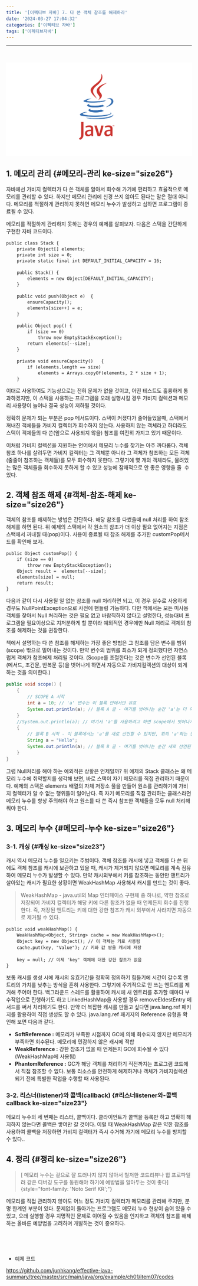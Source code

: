 ```yaml
---
title: '[이펙티브 자바] 7. 다 쓴 객체 참조를 해제하라'
date: '2024-03-27 17:04:32'
categories: ['이펙티브 자바']
tags: ['이펙티브자바']
---
```


------------------------------------------------------------------------
 

![](/images/posts/78/img.png)

## 1. 메모리 관리 {#메모리-관리 ke-size="size26"}

자바에선 가비지 컬렉터가 다 쓴 객체를 알아서 회수해 가기에 편리하고 효율적으로 메모리를 관리할 수 있다. 하지만 메모리 관리에 신경 쓰지 않아도 된다는 말은 절대 아니다. 메모리를 적절하게 관리하지 못하면 메모리 누수가 발생하고 심하면 프로그램이 종료될 수 있다.
 

메모리를 적절하게 관리하지 못하는 경우의 예제를 살펴보자. 다음은 스택을 간단하게 구현한 자바 코드이다.

``` arduino
public class Stack {
    private Object[] elements;
    private int size = 0;
    private static final int DEFAULT_INITIAL_CAPACITY = 16;

    public Stack() {
        elements = new Object[DEFAULT_INITIAL_CAPACITY];
    }

    public void push(Object e)  {
        ensureCapacity();
        elements[size++] = e;
    }

    public Object pop() {
        if (size == 0)
            throw new EmptyStackException();
        return elements[--size];
    }

    private void ensureCapacity()   {
        if (elements.length == size)
            elements = Arrays.copyOf(elements, 2 * size + 1);
    }
```

이대로 사용하여도 기능상으로는 전혀 문제가 없을 것이고, 어떤 테스트도 훌륭하게 통과하겠지만, 이 스택을 사용하는 프로그램을 오래 실행시킬 경우 가비지 컬렉션과 메모리 사용량이 늘어나 결국 성능이 저하될 것이다.
 

정확히 문제가 되는 부분은 pop 메서드이다. 스택이 커졌다가 줄어들었을때, 스택에서 꺼내진 객체들을 가비지 컬렉터가 회수하지 않는다. 사용하지 않는 객체라고 하더라도 스택이 객체들의 다 쓴(앞으로 사용되지 않을) 참조를 여전히 가지고 있기 때문이다.
 

이처럼 가비지 컬렉션을 지원하는 언어에서 메모리 누수를 찾기는 아주 까다롭다. 객체 참조 하나를 살려두면 가비지 컬렉터는 그 객체뿐 아니라 그 객체가 참조하는 모든 객체 (줄줄이 참조하는 객체들)를 모두 회수하지 못한다. 그렇기에 몇 개의 객체라도, 물려있는 많은 객체들을 회수하지 못하게 할 수 있고 성능에 잠재적으로 안 좋은 영향을 줄  수 있다.

## 2. 객체 참조 해제 {#객체-참조-해제 ke-size="size26"}

객체의 참조를 해제하는 방법은 간단하다. 해당 참조를 다썼을때 null 처리를 하여 참조해제를 하면 된다. 위 예제의 스택에서 각 원소의 참조가 더 이상 필요 없어지는 지점은 스택에서 꺼내질 때(pop)이다. 사용이 종료될 때 참조 해제를 추가한 customPop메서드를 확인해 보자.

``` processing
public Object customPop() {
    if (size == 0)
        throw new EmptyStackException();
    Object result =  elements[--size];
    elements[size] = null;
    return result;
}
```

다음과 같이 다시 사용될 일 없는 참조를 null 처리하면 되고, 이 경우 실수로 사용하게 경우도 NullPointException으로 사전에 핸들링 가능하다. 다만 책에서는 모든 미사용 객체를 찾아서 Null 처리하는 것은 필요 없고 바람직하지 않다고 설명한다, 성능대비 프로그램을 필요이상으로 지저분하게 할 뿐이라 예외적인 경우에만 Null 처리로 객체의 참조를 해제하는 것을 권장한다.
 

책에서 설명하는 다 쓴 참조를 해제하는 가장 좋은 방법은 그 참조를 담은 변수를 범위(scope) 밖으로 밀어내는 것이다. 만약 변수의 범위를 최소가 되게 정의했다면 자연스럽게 객체가 참조해제 처리될 것이다. (Scope를 조절한다는 것은 변수가 선언된 블록(메서드, 조건문, 반복문 등)을 벗어나게 하면서 자동으로 가비지컬렉션의 대상이 되게 하는 것을 의미한다.)

``` {.java ke-language="java"}
public void scope() {
    {
        // SCOPE A 시작
        int a = 10; // 'a' 변수는 이 블록 안에서만 유효
        System.out.println(a); // 블록 A 끝 - 여기를 벗어나는 순간 'a'는 더 이상 접근할 수 없음
    }
    //System.out.println(a); // 여기서 'a'를 사용하려고 하면 scope에서 벗어나기에 컴파일 에러 발생
    {
        // 블록 B 시작 - 이 블록에서는 'a'를 새로 선언할 수 있지만, 위의 'a'와는 전혀 다른 변수임
        String a = "Hello";
        System.out.println(a); // 블록 B 끝 - 여기를 벗어나는 순간 새로 선언된 'a'도 접근할 수 없게 됨
    }
}
```

그럼 Null처리를 해야 하는 예외적은 상황은 언제일까? 위 예제의 Stack 클래스는 왜 메모리 누수에 취약할지를 생각해 보면, 바로 스택이 자기 메모리를 직접 관리하기 때문이다. 예제의 스택은 elements 배열의 자체 저장소 풀을 만들어 원소를 관리하기에 가비지 컬렉터가 알 수 없는 행위들이 일어난다. 즉 자기 메모리를 직접 관리하는 클래스라면 메모리 누수를 항상 주의해야 하고 원소를 다 쓴 즉시 참조한 객체들을 모두 null 처리해줘야 한다.

## 3. 메모리 누수 {#메모리-누수 ke-size="size26"}

### 3-1. 캐싱 {#캐싱 ke-size="size23"}

캐시 역시 메모리 누수를 일으키는 주범이다. 객체 참조를 캐시에 넣고 객체를 다 쓴 뒤에도 객체 참조를 캐시에 보관하고 있을 때, 캐시가 제거되지 않으면 메모리를 계속 점유하여 메모리 누수가 발생할 수 있다. 만약 캐시외부에서 키를 참조하는 동안만 앤트리가 살아있는 캐시가 필요한 상황이면 WeakHashMap 사용해서 캐시를 만드는 것이 좋다.

> WeakHashMap - java.util의 Map 인터페이스 구현체 중 하나로, 약한 참조로 저장되어 가비지 컬렉터가 해당 키에 다른 참조가 없을 때 언제든지 회수를 진행한다. 즉, 저장된 앤트리는 키에 대한 강한 참조가 캐시 외부에서 사라지면 자동으로 제거될 수 있다.

``` processing
public void weakHashMap() {
    WeakHashMap<Object, String> cache = new WeakHashMap<>();
    Object key = new Object(); // 이 객체는 키로 사용됨
    cache.put(key, "Value"); // 키와 값 쌍을 캐시에 저장

    key = null; // 이제 'key' 객체에 대한 강한 참조가 없음
}
```

보통 캐시를 생성 시에 캐시의 유효기간을 정확히 정의하기 힘들기에 시간이 갈수록 앤트리의 가치를 낮추는 방식을 흔히 사용한다. 그렇기에 주기적으로 안 쓰는 앤트리를 제거해 주어야 한다. 백그라운드 스레드를 활용하여 캐시에 새 엔트리를 추가할 때마다 부수작업으로 진행하기도 하고 LinkedHashMap을 사용할 경우 removeEldestEntry 메서드를 써서 처리하기도 한다. 만약 더 복잡한 캐시를 만들고 싶다면 java.lang.ref 패키지를 활용하여 직접 생성도 할 수 있다. java.lang.ref 패키지의 Reference 유형을 확인해 보면 다음과 같다.

-   **SoftReference :** 메모리가 부족한 시점까지 GC에 의해 회수되지 않지만 메모리가 부족하면 회수된다. 메모리에 민감하지 않은 캐시에 적합
-   **WeakReference :** 강한 참조가 없을 때 언제든지 GC에 회수될 수 있다 (WeakHashMap에 사용됨)
-   **PhantomReference :** GC가 해당 객체를 처리하기 직전까지는 프로그램 코드에서 직접 참조할 수 없다. 보통 리소스를 안전하게 해제하거나 객체가 가비지컬렉션 되기 전에 특별한 작업을 수행할 때 사용된다.

### 3-2. 리스너(listener)와 콜백(callback) {#리스너listener와-콜백callback ke-size="size23"}

메모리 누수의 세 번째는 리스터, 콜백이다. 클라이언트가 콜백을 등록만 하고 명확히 해지하지 않는다면 콜백은 쌓여만 갈 것이다. 이럴 때 WeakHashMap 같은 약한 참조를 사용하여 콜백을 저장하면 가비지 컬렉터가 즉시 수거해 가기에 메모리 누수를 방지할 수 있다..

## 4. 정리 {#정리 ke-size="size26"}

> [ 메모리 누수는 겉으로 잘 드러나지 않지 않아서 철저한 코드리뷰나 힙 프로파일러 같은 디버깅 도구를 동원해야 하기에 예방법을 알아두는 것이 좋다]{style="font-family: 'Noto Serif KR';"}
 

메모리를 직접 관리하지 않아도 어느 정도 가비지 컬렉터가 메모리를 관리해 주지만, 분명 한계인 부분이 있다. 문제없이 돌아가는 프로그램도 메모리 누수 현상이 숨어 있을 수 있고, 오래 실행할 경우 치명적인 문제로 이어질 수 있음을 인지하고 객체의 참조를 해제하는 올바른 예방법을 고려하며 개발하는 것이 중요하다.
 

 

 

- 예제 코드

https://github.com/junhkang/effective-java-summary/tree/master/src/main/java/org/example/ch01/item07/codes